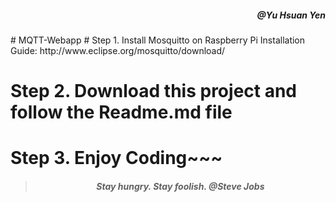 <h5 align="right">@Yu Hsuan Yen</h5>
# MQTT-Webapp
# Step 1. Install Mosquitto on Raspberry Pi
Installation Guide: http://www.eclipse.org/mosquitto/download/

# Step 2. Download this project and follow the Readme.md file

# Step 3. Enjoy Coding~~~


><h5 align="center">Stay hungry. Stay foolish. @Steve Jobs</h5>

